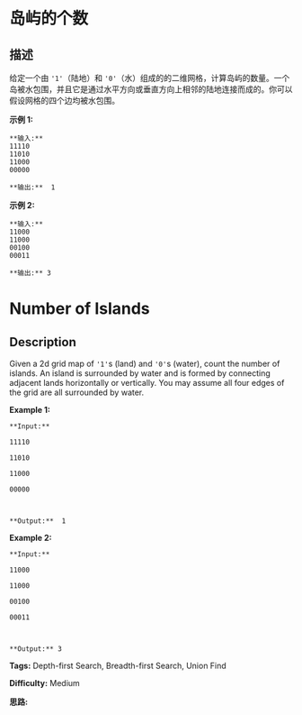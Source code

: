 # 岛屿的个数

## 描述

给定一个由 `'1'`（陆地）和 `'0'`（水）组成的的二维网格，计算岛屿的数量。一个岛被水包围，并且它是通过水平方向或垂直方向上相邻的陆地连接而成的。你可以假设网格的四个边均被水包围。

**示例 1:**

    
    
    **输入:**
    11110
    11010
    11000
    00000
    
    **输出:**  1
    

**示例  2:**

    
    
    **输入:**
    11000
    11000
    00100
    00011
    
    **输出:** 3
    



# Number of Islands

## Description



Given a 2d grid map of `'1'`s (land) and `'0'`s (water), count the number of islands. An island is surrounded by water and is formed by connecting adjacent lands horizontally or vertically. You may assume all four edges of the grid are all surrounded by water.

**Example 1:**

    
    
    **Input:**
    11110
    11010
    11000
    00000
    
    **Output:**  1
    

**Example 2:**

    
    
    **Input:**
    11000
    11000
    00100
    00011
    
    **Output:** 3
    


**Tags:** Depth-first Search, Breadth-first Search, Union Find

**Difficulty:** Medium

**思路:**
